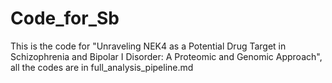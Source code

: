 # Code_for_Sb

This is the code for "Unraveling NEK4 as a Potential Drug Target in Schizophrenia and Bipolar I Disorder: A Proteomic and Genomic Approach", all the codes are in full_analysis_pipeline.md
